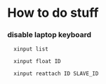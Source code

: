 # How to do stuff

 ### disable laptop keyboard
```
  xinput list

  xinput float ID

  xinput reattach ID SLAVE_ID
```
